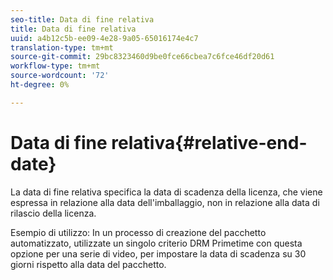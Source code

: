 ```yaml
---
seo-title: Data di fine relativa
title: Data di fine relativa
uuid: a4b12c5b-ee09-4e28-9a05-65016174e4c7
translation-type: tm+mt
source-git-commit: 29bc8323460d9be0fce66cbea7c6fce46df20d61
workflow-type: tm+mt
source-wordcount: '72'
ht-degree: 0%

---
```



# Data di fine relativa{#relative-end-date}

La data di fine relativa specifica la data di scadenza della licenza, che viene espressa in relazione alla data dell&#39;imballaggio, non in relazione alla data di rilascio della licenza.

Esempio di utilizzo: In un processo di creazione del pacchetto automatizzato, utilizzate un singolo criterio DRM Primetime con questa opzione per una serie di video, per impostare la data di scadenza su 30 giorni rispetto alla data del pacchetto.
